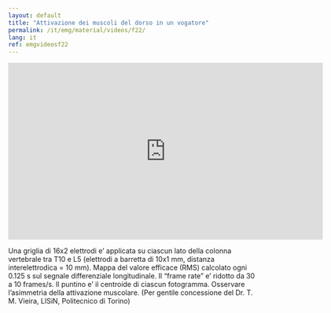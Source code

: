 ```yaml
---
layout: default
title: "Attivazione dei muscoli del dorso in un vogatore"
permalink: /it/emg/material/videos/f22/
lang: it
ref: emgvideosf22
---
```


<iframe width="640" height="360" src="https://www.youtube.com/embed/Y3uEFNQUeek?rel=0&amp;showinfo=0" frameborder="0" gesture="media" allow="encrypted-media" allowfullscreen></iframe>

Una griglia di 16x2 elettrodi e’ applicata su ciascun lato della colonna vertebrale tra T10 e L5 (elettrodi a barretta di 10x1 mm, distanza interelettrodica = 10 mm). Mappa del valore efficace (RMS) calcolato ogni 0.125 s sul segnale differenziale longitudinale. Il “frame rate” e’ ridotto da 30 a 10 frames/s. 
Il puntino  e’ il centroide di ciascun fotogramma. 
Osservare l’asimmetria della attivazione muscolare.
(Per gentile concessione del Dr. T. M. Vieira, LISiN, Politecnico di Torino)
